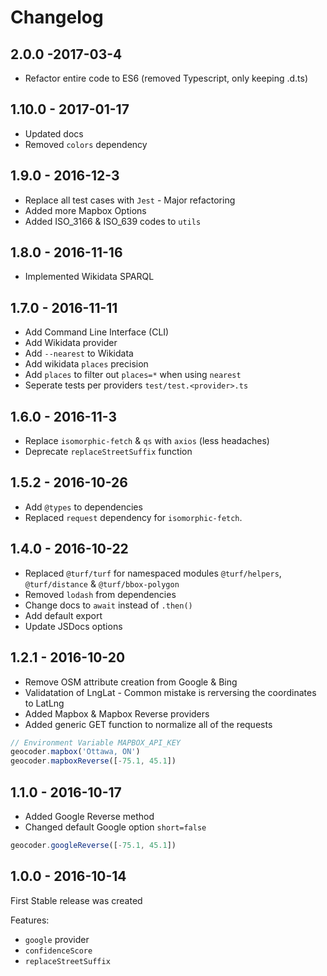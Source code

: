 # Changelog

## 2.0.0 -2017-03-4

- Refactor entire code to ES6 (removed Typescript, only keeping .d.ts)

## 1.10.0 - 2017-01-17

-   Updated docs
-   Removed `colors` dependency

## 1.9.0 - 2016-12-3

-   Replace all test cases with `Jest` - Major refactoring
-   Added more Mapbox Options
-   Added ISO_3166 & ISO_639 codes to `utils`

## 1.8.0 - 2016-11-16

-   Implemented Wikidata SPARQL

## 1.7.0 - 2016-11-11

-   Add Command Line Interface (CLI)
-   Add Wikidata provider
-   Add `--nearest` to Wikidata
-   Add wikidata `places` precision
-   Add `places` to filter out `places=*` when using `nearest`
-   Seperate tests per providers `test/test.<provider>.ts`

## 1.6.0 - 2016-11-3

-   Replace `isomorphic-fetch` & `qs` with `axios` (less headaches)
-   Deprecate `replaceStreetSuffix` function

## 1.5.2 - 2016-10-26

-   Add `@types` to dependencies
-   Replaced `request` dependency for `isomorphic-fetch`.

## 1.4.0 - 2016-10-22

-   Replaced `@turf/turf` for namespaced modules `@turf/helpers`, `@turf/distance` & `@turf/bbox-polygon`
-   Removed `lodash` from dependencies
-   Change docs to `await` instead of `.then()`
-   Add default export
-   Update JSDocs options

## 1.2.1 - 2016-10-20

-   Remove OSM attribute creation from Google & Bing
-   Validatation of LngLat - Common mistake is rerversing the coordinates to LatLng
-   Added Mapbox & Mapbox Reverse providers
-   Added generic GET function to normalize all of the requests

```javascript
// Environment Variable MAPBOX_API_KEY
geocoder.mapbox('Ottawa, ON')
geocoder.mapboxReverse([-75.1, 45.1])
```

## 1.1.0 - 2016-10-17

-   Added Google Reverse method
-   Changed default Google option `short=false`

```javascript
geocoder.googleReverse([-75.1, 45.1])
```

## 1.0.0 - 2016-10-14

First Stable release was created

Features:

-   `google` provider
-   `confidenceScore`
-   `replaceStreetSuffix`
